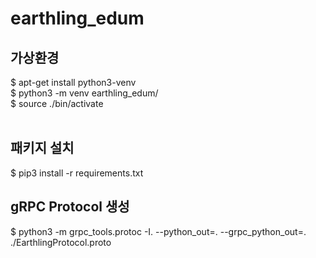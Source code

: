 # earthling_edum

## 가상환경
$ apt-get install python3-venv  <br>
$ python3 -m venv earthling_edum/ <br>
$ source ./bin/activate <br>
<br>

## 패키지 설치
$ pip3 install -r requirements.txt
<br>

## gRPC Protocol 생성
$ python3 -m grpc_tools.protoc -I. --python_out=. --grpc_python_out=. ./EarthlingProtocol.proto
